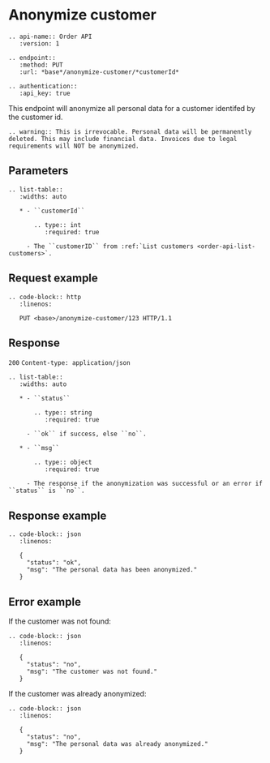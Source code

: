 # Anonymize customer

```eval_rst
.. api-name:: Order API
   :version: 1

.. endpoint::
   :method: PUT
   :url: *base*/anonymize-customer/*customerId*

.. authentication::
   :api_key: true
```

This endpoint will anonymize all personal data for a customer identifed by the customer id.

```eval_rst
.. warning:: This is irrevocable. Personal data will be permanently deleted. This may include financial data. Invoices due to legal requirements will NOT be anonymized.
```

## Parameters

```eval_rst
.. list-table::
   :widths: auto

   * - ``customerId``

       .. type:: int
          :required: true

     - The ``customerID`` from :ref:`List customers <order-api-list-customers>`.
```

## Request example

```eval_rst
.. code-block:: http
   :linenos:

   PUT <base>/anonymize-customer/123 HTTP/1.1

```

## Response

`200` `Content-type: application/json`

```eval_rst
.. list-table::
   :widths: auto

   * - ``status``

       .. type:: string
          :required: true

     - ``ok`` if success, else ``no``.

   * - ``msg``

       .. type:: object
          :required: true

     - The response if the anonymization was successful or an error if ``status`` is ``no``.

```

## Response example

```eval_rst
.. code-block:: json
   :linenos:

   {
     "status": "ok",
     "msg": "The personal data has been anonymized."
   }
```

## Error example

If the customer was not found:

```eval_rst
.. code-block:: json
   :linenos:

   {
     "status": "no",
     "msg": "The customer was not found."
   }
```

If the customer was already anonymized:

```eval_rst
.. code-block:: json
   :linenos:

   {
     "status": "no",
     "msg": "The personal data was already anonymized."
   }
```
